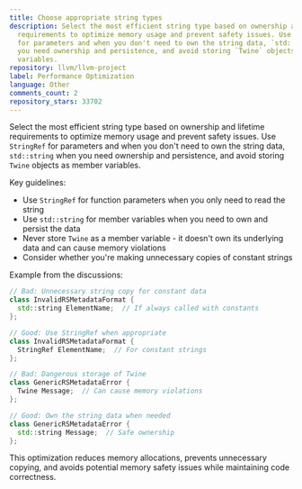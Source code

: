 ```yaml
---
title: Choose appropriate string types
description: Select the most efficient string type based on ownership and lifetime
  requirements to optimize memory usage and prevent safety issues. Use `StringRef`
  for parameters and when you don't need to own the string data, `std::string` when
  you need ownership and persistence, and avoid storing `Twine` objects as member
  variables.
repository: llvm/llvm-project
label: Performance Optimization
language: Other
comments_count: 2
repository_stars: 33702
---
```


Select the most efficient string type based on ownership and lifetime requirements to optimize memory usage and prevent safety issues. Use `StringRef` for parameters and when you don't need to own the string data, `std::string` when you need ownership and persistence, and avoid storing `Twine` objects as member variables.

Key guidelines:
- Use `StringRef` for function parameters when you only need to read the string
- Use `std::string` for member variables when you need to own and persist the data
- Never store `Twine` as a member variable - it doesn't own its underlying data and can cause memory violations
- Consider whether you're making unnecessary copies of constant strings

Example from the discussions:
```cpp
// Bad: Unnecessary string copy for constant data
class InvalidRSMetadataFormat {
  std::string ElementName;  // If always called with constants
};

// Good: Use StringRef when appropriate
class InvalidRSMetadataFormat {
  StringRef ElementName;  // For constant strings
};

// Bad: Dangerous storage of Twine
class GenericRSMetadataError {
  Twine Message;  // Can cause memory violations
};

// Good: Own the string data when needed
class GenericRSMetadataError {
  std::string Message;  // Safe ownership
};
```

This optimization reduces memory allocations, prevents unnecessary copying, and avoids potential memory safety issues while maintaining code correctness.